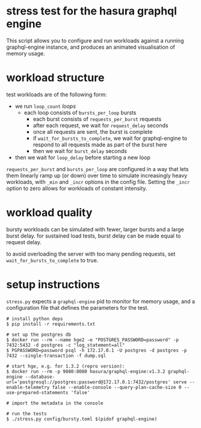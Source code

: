 # stress test for the hasura graphql engine

This script allows you to configure and run workloads against a running graphql-engine instance, and produces an animated visualisation of memory usage.

# workload structure

test workloads are of the following form:

* we run `loop_count` _loops_
  * each loop consists of `bursts_per_loop` bursts
    * each burst consists of `requests_per_burst` requests
    * after each request, we wait for `request_delay` seconds
    * once all requests are sent, the burst is complete
    * if `wait_for_bursts_to_complete`, we wait for graphql-engine to respond to all requests made as part of the burst here
    * then we wait for `burst_delay` seconds
* then we wait for `loop_delay` before starting a new loop

`requests_per_burst` and `bursts_per_loop` are configured in a way that lets them linearly ramp up (or down) over time to simulate increasingly heavy workloads, with `_min` and `_incr` options in the config file. Setting the `_incr` option to zero allows for workloads of constant intensity.

# workload quality

bursty workloads can be simulated with fewer, larger bursts and a large burst delay. for sustained load tests, burst delay can be made equal to request delay.

to avoid overloading the server with too many pending requests, set `wait_for_bursts_to_complete` to true.

# setup instructions

`stress.py` expects a `graphql-engine` pid to monitor for memory usage, and a configuration file that defines the parameters for the test.

```
# install python deps
$ pip install -r requirements.txt

# set up the postgres db
$ docker run --rm --name hge2 -e "POSTGRES_PASSWORD=password" -p 7432:5432 -d postgres -c "log_statement=all"
$ PGPASSWORD=password psql -h 172.17.0.1 -U postgres -d postgres -p 7432 --single-transaction -f dump.sql

# start hge, e.g. for 1.3.2 (repro version):
$ docker run --rm -p 9080:8080 hasura/graphql-engine:v1.3.2 graphql-engine --database-url='postgresql://postgres:password@172.17.0.1:7432/postgres' serve --enable-telemetry false --enable-console --query-plan-cache-size 0 --use-prepared-statements 'false'

# import the metadata in the console

# run the tests
$ ./stress.py config/bursty.toml $(pidof graphql-engine)
```
